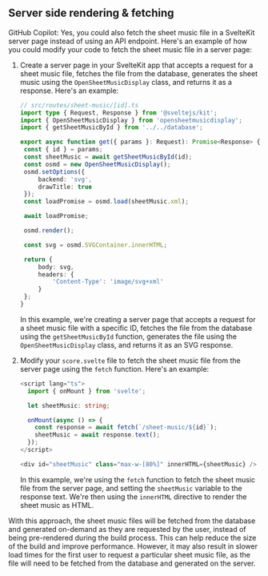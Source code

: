 ## Server side rendering & fetching

GitHub Copilot: Yes, you could also fetch the sheet music file in a SvelteKit server page instead of using an API endpoint. Here's an example of how you could modify your code to fetch the sheet music file in a server page:

1. Create a server page in your SvelteKit app that accepts a request for a sheet music file, fetches the file from the database, generates the sheet music using the `OpenSheetMusicDisplay` class, and returns it as a response. Here's an example:

   ```typescript
   // src/routes/sheet-music/[id].ts
   import type { Request, Response } from '@sveltejs/kit';
   import { OpenSheetMusicDisplay } from 'opensheetmusicdisplay';
   import { getSheetMusicById } from '../../database';

   export async function get({ params }: Request): Promise<Response> {
   	const { id } = params;
   	const sheetMusic = await getSheetMusicById(id);
   	const osmd = new OpenSheetMusicDisplay();
   	osmd.setOptions({
   		backend: 'svg',
   		drawTitle: true
   	});
   	const loadPromise = osmd.load(sheetMusic.xml);

   	await loadPromise;

   	osmd.render();

   	const svg = osmd.SVGContainer.innerHTML;

   	return {
   		body: svg,
   		headers: {
   			'Content-Type': 'image/svg+xml'
   		}
   	};
   }
   ```

   In this example, we're creating a server page that accepts a request for a sheet music file with a specific ID, fetches the file from the database using the `getSheetMusicById` function, generates the file using the `OpenSheetMusicDisplay` class, and returns it as an SVG response.

2. Modify your `score.svelte` file to fetch the sheet music file from the server page using the `fetch` function. Here's an example:

   ```ts
   <script lang="ts">
     import { onMount } from 'svelte';

     let sheetMusic: string;

     onMount(async () => {
       const response = await fetch(`/sheet-music/${id}`);
       sheetMusic = await response.text();
     });
   </script>

   <div id="sheetMusic" class="max-w-[80%]" innerHTML={sheetMusic} />
   ```

   In this example, we're using the `fetch` function to fetch the sheet music file from the server page, and setting the `sheetMusic` variable to the response text. We're then using the `innerHTML` directive to render the sheet music as HTML.

With this approach, the sheet music files will be fetched from the database and generated on-demand as they are requested by the user, instead of being pre-rendered during the build process. This can help reduce the size of the build and improve performance. However, it may also result in slower load times for the first user to request a particular sheet music file, as the file will need to be fetched from the database and generated on the server.
